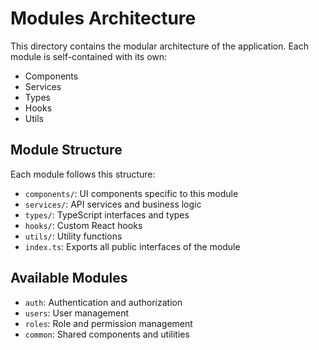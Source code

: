 
# Modules Architecture

This directory contains the modular architecture of the application. Each module is self-contained with its own:

- Components
- Services
- Types
- Hooks
- Utils

## Module Structure

Each module follows this structure:
- `components/`: UI components specific to this module
- `services/`: API services and business logic
- `types/`: TypeScript interfaces and types
- `hooks/`: Custom React hooks
- `utils/`: Utility functions
- `index.ts`: Exports all public interfaces of the module

## Available Modules

- `auth`: Authentication and authorization
- `users`: User management
- `roles`: Role and permission management
- `common`: Shared components and utilities
